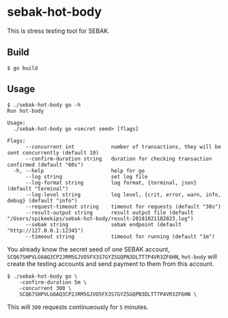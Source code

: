 # sebak-hot-body

This is stress testing tool for SEBAK.

## Build

```
$ go build
```

## Usage

```
$ ./sebak-hot-body go -h
Run hot-body

Usage:
  ./sebak-hot-body go <secret seed> [flags]

Flags:
      --concurrent int            number of transactions, they will be sent concurrently (default 10)
      --confirm-duration string   duration for checking transaction confirmed (default "60s")
  -h, --help                      help for go
      --log string                set log file
      --log-format string         log format, {terminal, json} (default "terminal")
      --log-level string          log level, {crit, error, warn, info, debug} (default "info")
      --request-timeout string    timeout for requests (default "30s")
      --result-output string      result output file (default "/Users/spikeekips/sebak-hot-body/result-20181021182023.log")
      --sebak string              sebak endpoint (default "http://127.0.0.1:12345")
      --timeout string            timeout for running (default "1m")
```

You already know the secret seed of one SEBAK account, `SCQ67SHPVLG6AQ3CP2JRM5GJVO5FX3S7GYZSGQPN3DLTT7P4VR3ZF6HN`, `hot-body` will create the testing accounts and send payment to them from this account. 

```
$ ./sebak-hot-body go \
    -confirm-duration 5m \
    -concurrent 300 \
    SCQ67SHPVLG6AQ3CP2JRM5GJVO5FX3S7GYZSGQPN3DLTT7P4VR3ZF6HN \
```

This will `300` requests continueously for `5` minutes.
